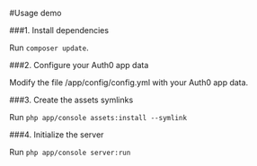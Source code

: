 #Usage demo

###1. Install dependencies

Run `composer update`.

###2. Configure your Auth0 app data

Modify the file /app/config/config.yml with your Auth0 app data.

###3. Create the assets symlinks

Run ```php app/console assets:install --symlink```

###4. Initialize the server

Run ```php app/console server:run```




